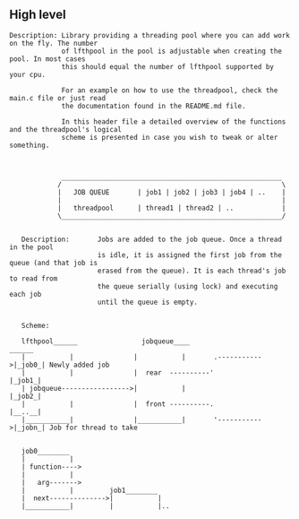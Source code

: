 ## High level

	Description: Library providing a threading pool where you can add work on the fly. The number
	             of lfthpool in the pool is adjustable when creating the pool. In most cases
	             this should equal the number of lfthpool supported by your cpu.

	             For an example on how to use the threadpool, check the main.c file or just read
	             the documentation found in the README.md file.

	             In this header file a detailed overview of the functions and the threadpool's logical
	             scheme is presented in case you wish to tweak or alter something.



	             _______________________________________________________
	            /                                                       \
	            |   JOB QUEUE       | job1 | job2 | job3 | job4 | ..    |
	            |                                                       |
	            |   threadpool      | thread1 | thread2 | ..            |
	            \_______________________________________________________/


	   Description:       Jobs are added to the job queue. Once a thread in the pool
	                      is idle, it is assigned the first job from the queue (and that job is
	                      erased from the queue). It is each thread's job to read from
	                      the queue serially (using lock) and executing each job
	                      until the queue is empty.


	   Scheme:

	   lfthpool______                jobqueue____                      ______
	   |           |               |           |       .----------->|_job0_| Newly added job
	   |           |               |  rear  ----------'             |_job1_|
	   | jobqueue----------------->|           |                    |_job2_|
	   |           |               |  front ----------.             |__..__|
	   |___________|               |___________|       '----------->|_jobn_| Job for thread to take


	   job0________
	   |           |
	   | function---->
	   |           |
	   |   arg------->
	   |           |         job1________
	   |  next-------------->|           |
	   |___________|         |           |..
